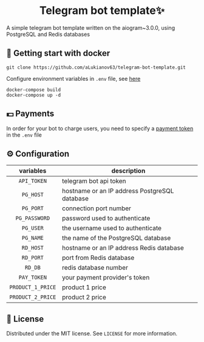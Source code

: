 <h1 align="center">Telegram bot template✨</h1>

A simple telegram bot template written on the aiogram~3.0.0, using PostgreSQL and Redis databases

## 🐋 Getting start with docker

```
git clone https://github.com/aLukianov63/telegram-bot-template.git
```

Configure environment variables in ``.env`` file, see [here](#-configuration)

```
docker-compose build
docker-compose up -d
```

## 💵 Payments

In order for your bot to charge users, you need to specify a [payment
token](https://core.telegram.org/bots/payments#:~:text=Getting%20a%20Token,-Use%20the%20%2Fmybots&text=Go%20to%20Bot%20Settings%20%3E%20Payments,will%20now%20show%20available%20providers.)
in the ``.env`` file

## ⚙️ Configuration

|     variables     | description                                   |
|:-----------------:|-----------------------------------------------|
|    `API_TOKEN`    | telegram bot api token                        |
|     `PG_HOST`     | hostname or an IP address PostgreSQL database |
|     `PG_PORT`     | connection port number                        |
|   `PG_PASSWORD`   | password used to authenticate                 |
|     `PG_USER`     | the username used to authenticate             |
|     `PG_NAME`     | the name of the PostgreSQL database           |
|     `RD_HOST`     | hostname or an IP address Redis database      |
|     `RD_PORT`     | port from Redis database                      |
|      `RD_DB`      | redis database number                         |
|    `PAY_TOKEN`    | your payment provider's token                 |
| `PRODUCT_1_PRICE` | product 1 price                               |
| `PRODUCT_2_PRICE` | product 2 price                               |

## 📝 License

Distributed under the MIT license. See `LICENSE` for more information.